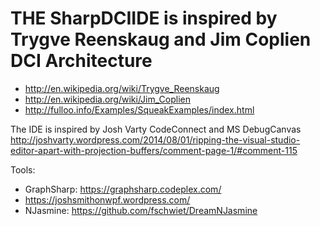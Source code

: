 # THE SharpDCIIDE is inspired by Trygve Reenskaug and Jim Coplien DCI Architecture

- http://en.wikipedia.org/wiki/Trygve_Reenskaug
- http://en.wikipedia.org/wiki/Jim_Coplien
- http://fulloo.info/Examples/SqueakExamples/index.html

The IDE is inspired by Josh Varty CodeConnect and MS DebugCanvas
http://joshvarty.wordpress.com/2014/08/01/ripping-the-visual-studio-editor-apart-with-projection-buffers/comment-page-1/#comment-115

Tools: 
- GraphSharp: https://graphsharp.codeplex.com/
- https://joshsmithonwpf.wordpress.com/
- NJasmine: https://github.com/fschwiet/DreamNJasmine

